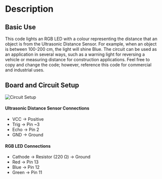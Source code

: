 # Description

## Basic Use
This code lights an RGB LED with a colour representing the distance that an object is from the Ultrasonic Distance Sensor. For example, when an object is between 100-200 cm, 
the light will shine Blue. The circuit can be used as an application in several ways, such as a warning light for reversing a vehicle or measuring distance for construction
applications. Feel free to copy and change the code; however, reference this code for commercial and industrial uses.

## Board and Circuit Setup
![Circuit Setup](https://i.ibb.co/2vKWVK6/arduino.png)
#### Ultrasonic Distance Sensor Connections
* VCC &#8594; Positive
* Trig &#8594; Pin ~3
* Echo &#8594; Pin 2
* GND &#8594; Ground
#### RGB LED Connections
* Cathode &#8594; Resistor (220 Ω) &#8594; Ground
* Red &#8594; Pin 13
* Blue &#8594; Pin 12
* Green &#8594; Pin 11
#

